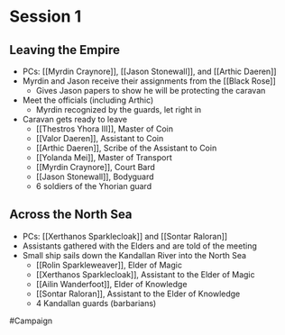 # Session 1

## Leaving the Empire
- PCs: [[Myrdin Craynore]], [[Jason Stonewall]], and [[Arthic Daeren]]
- Myrdin and Jason receive their assignments from the [[Black Rose]]
	- Gives Jason papers to show he will be protecting the caravan
- Meet the officials (including Arthic)
	- Myrdin recognized by the guards, let right in
- Caravan gets ready to leave
	- [[Thestros Yhora III]], Master of Coin
	- [[Valor Daeren]], Assistant to Coin
	- [[Arthic Daeren]], Scribe of the Assistant to Coin
	- [[Yolanda Mei]], Master of Transport
	- [[Myrdin Craynore]], Court Bard
	- [[Jason Stonewall]], Bodyguard
	- 6 soldiers of the Yhorian guard

## Across the North Sea
- PCs: [[Xerthanos Sparklecloak]] and [[Sontar Raloran]]
- Assistants gathered with the Elders and are told of the meeting
- Small ship sails down the Kandallan River into the North Sea
	- [[Rolin Sparkleweaver]], Elder of Magic
	- [[Xerthanos Sparklecloak]], Assistant to the Elder of Magic
	- [[Ailin Wanderfoot]], Elder of Knowledge
	- [[Sontar Raloran]], Assistant to the Elder of Knowledge 
	- 4 Kandallan guards (barbarians)


#Campaign 